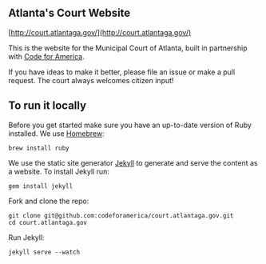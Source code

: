 ## Atlanta's Court Website

[http://court.atlantaga.gov/](http://court.atlantaga.gov/)

This is the website for the Municipal Court of Atlanta, built in partnership with [Code for America](http://codeforamerica.org/).

If you have ideas to make it better, please file an issue or make a pull request. The court always welcomes citizen input!

## To run it locally

Before you get started make sure you have an up-to-date version of Ruby installed. We use [Homebrew](http://brew.sh/):

```
brew install ruby
```

We use the static site generator [Jekyll](http://jekyllrb.com/) to generate and serve the content as a website. To install Jekyll run:

```
gem install jekyll
```

Fork and clone the repo:

```
git clone git@github.com:codeforamerica/court.atlantaga.gov.git
cd court.atlantaga.gov
```

Run Jekyll:

```
jekyll serve --watch
```
